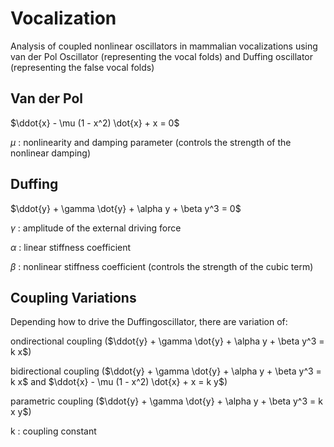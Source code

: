 # Vocalization
Analysis of coupled nonlinear oscillators in mammalian vocalizations using van der Pol Oscillator (representing the vocal folds) and Duffing oscillator (representing the false vocal folds)

## Van der Pol
$\ddot{x} - \mu (1 - x^2) \dot{x} + x = 0$


$\mu$ : nonlinearity and damping parameter 
      (controls the strength of the nonlinear damping)

## Duffing

$\ddot{y} + \gamma \dot{y} + \alpha y + \beta y^3 = 0$

$\gamma$ : amplitude of the external driving force


$\alpha$ : linear stiffness coefficient


$\beta$ : nonlinear stiffness coefficient (controls the strength of the cubic term)

## Coupling Variations
Depending how to drive the Duffingoscillator, there are variation of:

ondirectional coupling ($\ddot{y} + \gamma \dot{y} + \alpha y + \beta y^3 = k x$)

bidirectional coupling ($\ddot{y} + \gamma \dot{y} + \alpha y + \beta y^3 = k x$ and $\ddot{x} - \mu (1 - x^2) \dot{x} + x = k y$) 

parametric coupling ($\ddot{y} + \gamma \dot{y} + \alpha y + \beta y^3 = k x y$)


k : coupling constant